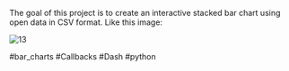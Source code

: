 The goal of this project is to create an interactive stacked bar chart using open data in CSV format. Like this image:

![13](https://user-images.githubusercontent.com/97397265/179334515-91f494c0-43b5-49d7-8f44-029d867bd8fd.PNG)

#bar_charts
#Callbacks
#Dash
#python
